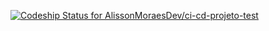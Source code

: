 [![Codeship Status for AlissonMoraesDev/ci-cd-projeto-test](https://app.codeship.com/projects/8586d6ee-2a48-4a76-90ce-f9fe9e036bd4/status?branch=master)](https://app.codeship.com/projects/420070)
